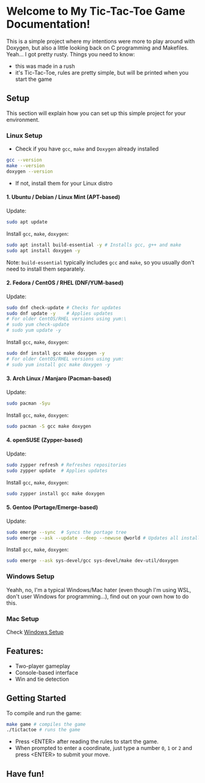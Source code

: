 # Welcome to My Tic-Tac-Toe Game Documentation!

This is a simple project where my intentions were more to play around with Doxygen, but also a little looking back on C programming and Makefiles. Yeah... I got pretty rusty.
Things you need to know:
* this was made in a rush
* it's Tic-Tac-Toe, rules are pretty simple, but will be printed when you start the game

## Setup
This section will explain how you can set up this simple project for your environment.

### Linux Setup
* Check if you have `gcc`, `make` and `Doxygen` already installed
```bash
gcc --version
make --version
doxygen --version
```
* If not, install them for your Linux distro

#### 1. Ubuntu / Debian / Linux Mint (APT-based)
Update:

```bash
sudo apt update
```
Install `gcc`, `make`, `doxygen`:

```bash
sudo apt install build-essential -y # Installs gcc, g++ and make
sudo apt install doxygen -y
```
Note: `build-essential` typically includes `gcc` and `make`, so you usually don't need to install them separately.

#### 2. Fedora / CentOS / RHEL (DNF/YUM-based)
Update:

```bash
sudo dnf check-update # Checks for updates
sudo dnf update -y    # Applies updates
# For older CentOS/RHEL versions using yum:\
# sudo yum check-update
# sudo yum update -y
```
Install `gcc`, `make`, `doxygen`:

```bash
sudo dnf install gcc make doxygen -y
# For older CentOS/RHEL versions using yum:
# sudo yum install gcc make doxygen -y
```

#### 3. Arch Linux / Manjaro (Pacman-based)
Update:

```bash
sudo pacman -Syu
```
Install `gcc`, `make`, `doxygen`:

```bash
sudo pacman -S gcc make doxygen
```

#### 4. openSUSE (Zypper-based)
Update:

```bash
sudo zypper refresh # Refreshes repositories
sudo zypper update  # Applies updates
```
Install `gcc`, `make`, `doxygen`:

```bash
sudo zypper install gcc make doxygen
```
#### 5. Gentoo (Portage/Emerge-based)
Update:

```bash
sudo emerge --sync  # Syncs the portage tree
sudo emerge --ask --update --deep --newuse @world # Updates all installed packages
```
Install `gcc`, `make`, `doxygen`:

```bash
sudo emerge --ask sys-devel/gcc sys-devel/make dev-util/doxygen
```

### Windows Setup
Yeahh, no, I'm a typical Windows/Mac hater (even though I'm using WSL, don't user Windows for programming...), find out on your own how to do this.

### Mac Setup
Check [Windows Setup](#windows-setup)

## Features:
* Two-player gameplay
* Console-based interface
* Win and tie detection

## Getting Started
To compile and run the game:
```bash
make game # compiles the game
./tictactoe # runs the game
```
* Press \<ENTER\> after reading the rules to start the game.
* When prompted to enter a coordinate, just type a number `0`, `1` or `2` and press \<ENTER\> to submit your move.

## Have fun!